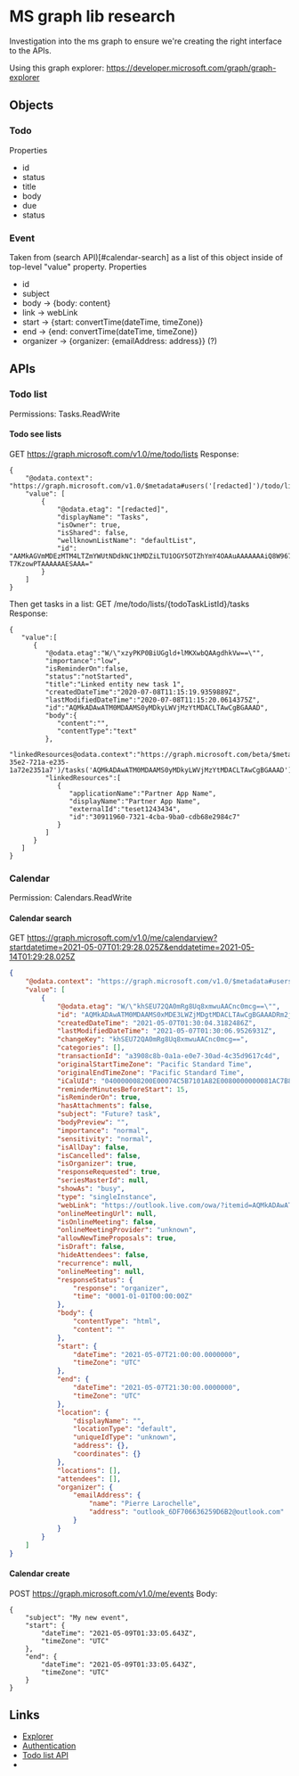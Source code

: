 # MS graph lib research
Investigation into the ms graph to ensure we're creating the right interface to the APIs.

Using this graph explorer: https://developer.microsoft.com/graph/graph-explorer

## Objects
### Todo
Properties
* id
* status
* title
* body
* due
* status
### Event
Taken from (search API)[#calendar-search] as a list of this object inside of top-level "value" property.
Properties
* id
* subject
* body -> {body: content}
* link -> webLink
* start -> {start: convertTime(dateTime, timeZone)}
* end -> {end: convertTime(dateTime, timeZone)}
* organizer -> {organizer: {emailAddress: address}} (?)

## APIs
### Todo list
Permissions: Tasks.ReadWrite
#### Todo see lists
GET https://graph.microsoft.com/v1.0/me/todo/lists
Response:
```
{
    "@odata.context": "https://graph.microsoft.com/v1.0/$metadata#users('[redacted]')/todo/lists",
    "value": [
        {
            "@odata.etag": "[redacted]",
            "displayName": "Tasks",
            "isOwner": true,
            "isShared": false,
            "wellknownListName": "defaultList",
            "id": "AAMkAGVmMDEzMTM4LTZmYWUtNDdkNC1hMDZiLTU1OGY5OTZhYmY4OAAuAAAAAAAiQ8W967B7TKBjgx9rVEURAQAiIsqMbYjsT5e-T7KzowPTAAAAAAESAAA="
        }
    ]
}
```

Then get tasks in a list:
GET /me/todo/lists/{todoTaskListId}/tasks
Response:
```
{
   "value":[
      {
         "@odata.etag":"W/\"xzyPKP0BiUGgld+lMKXwbQAAgdhkVw==\"",
         "importance":"low",
         "isReminderOn":false,
         "status":"notStarted",
         "title":"Linked entity new task 1",
         "createdDateTime":"2020-07-08T11:15:19.9359889Z",
         "lastModifiedDateTime":"2020-07-08T11:15:20.0614375Z",
         "id":"AQMkADAwATM0MDAAMS0yMDkyLWVjMzYtMDACLTAwCgBGAAAD",
         "body":{
            "content":"",
            "contentType":"text"
         },
         "linkedResources@odata.context":"https://graph.microsoft.com/beta/$metadata#users('todoservicetest2412201901%40outlook.com')/todo/lists('35e2-35e2-721a-e235-1a72e2351a7')/tasks('AQMkADAwATM0MDAAMS0yMDkyLWVjMzYtMDACLTAwCgBGAAAD')/linkedResources",
         "linkedResources":[
            {
               "applicationName":"Partner App Name",
               "displayName":"Partner App Name",
               "externalId":"teset1243434",
               "id":"30911960-7321-4cba-9ba0-cdb68e2984c7"
            }
         ]
      }
   ]
}
```

### Calendar
Permission: Calendars.ReadWrite
#### Calendar search
GET https://graph.microsoft.com/v1.0/me/calendarview?startdatetime=2021-05-07T01:29:28.025Z&enddatetime=2021-05-14T01:29:28.025Z

```json
{
    "@odata.context": "https://graph.microsoft.com/v1.0/$metadata#users('pierre%40larochelle.io')/calendarView",
    "value": [
        {
            "@odata.etag": "W/\"khSEU72QA0mRg8Uq8xmwuAACnc0mcg==\"",
            "id": "AQMkADAwATM0MDAAMS0xMDE3LWZjMDgtMDACLTAwCgBGAAADRm2j_Ij4P0eT30FgtOJmbAcAkhSEU72QA0mRg8Uq8xmwuAAAAgENAAAAkhSEU72QA0mRg8Uq8xmwuAACndCj8wAAAA==",
            "createdDateTime": "2021-05-07T01:30:04.3182486Z",
            "lastModifiedDateTime": "2021-05-07T01:30:06.9526931Z",
            "changeKey": "khSEU72QA0mRg8Uq8xmwuAACnc0mcg==",
            "categories": [],
            "transactionId": "a3908c8b-0a1a-e0e7-30ad-4c35d9617c4d",
            "originalStartTimeZone": "Pacific Standard Time",
            "originalEndTimeZone": "Pacific Standard Time",
            "iCalUId": "040000008200E00074C5B7101A82E0080000000081AC7B81E042D701000000000000000010000000D59A250A59BF624392748C31F0800437",
            "reminderMinutesBeforeStart": 15,
            "isReminderOn": true,
            "hasAttachments": false,
            "subject": "Future? task",
            "bodyPreview": "",
            "importance": "normal",
            "sensitivity": "normal",
            "isAllDay": false,
            "isCancelled": false,
            "isOrganizer": true,
            "responseRequested": true,
            "seriesMasterId": null,
            "showAs": "busy",
            "type": "singleInstance",
            "webLink": "https://outlook.live.com/owa/?itemid=AQMkADAwATM0MDAAMS0xMDE3LWZjMDgtMDACLTAwCgBGAAADRm2j%2BIj4P0eT30FgtOJmbAcAkhSEU72QA0mRg8Uq8xmwuAAAAgENAAAAkhSEU72QA0mRg8Uq8xmwuAACndCj8wAAAA%3D%3D&exvsurl=1&path=/calendar/item",
            "onlineMeetingUrl": null,
            "isOnlineMeeting": false,
            "onlineMeetingProvider": "unknown",
            "allowNewTimeProposals": true,
            "isDraft": false,
            "hideAttendees": false,
            "recurrence": null,
            "onlineMeeting": null,
            "responseStatus": {
                "response": "organizer",
                "time": "0001-01-01T00:00:00Z"
            },
            "body": {
                "contentType": "html",
                "content": ""
            },
            "start": {
                "dateTime": "2021-05-07T21:00:00.0000000",
                "timeZone": "UTC"
            },
            "end": {
                "dateTime": "2021-05-07T21:30:00.0000000",
                "timeZone": "UTC"
            },
            "location": {
                "displayName": "",
                "locationType": "default",
                "uniqueIdType": "unknown",
                "address": {},
                "coordinates": {}
            },
            "locations": [],
            "attendees": [],
            "organizer": {
                "emailAddress": {
                    "name": "Pierre Larochelle",
                    "address": "outlook_6DF706636259D6B2@outlook.com"
                }
            }
        }
    ]
}
```

#### Calendar create
POST https://graph.microsoft.com/v1.0/me/events
Body:
```
{
    "subject": "My new event",
    "start": {
        "dateTime": "2021-05-09T01:33:05.643Z",
        "timeZone": "UTC"
    },
    "end": {
        "dateTime": "2021-05-09T01:33:05.643Z",
        "timeZone": "UTC"
    }
}
```

## Links
* [Explorer](https://developer.microsoft.com/en-us/graph/graph-explorer)
* [Authentication](https://docs.microsoft.com/en-us/azure/active-directory/develop/v2-oauth2-auth-code-flow)
* [Todo list API](https://docs.microsoft.com/en-us/graph/api/todotasklist-list-tasks?view=graph-rest-1.0&tabs=http)
* 

